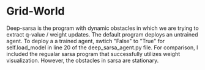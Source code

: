 # Grid-World

Deep-sarsa is the program with dynamic obstacles in which we are trying to extract q-value / weight updates.  The default program deploys an untrained agent.  To deploy a a trained agent, swtich "False" to "True" for self.load_model in line 20 of the deep_sarsa_agent.py file.  For comparison, I included the regualar sarsa program that successfully utilizes weight visualization.  However, the obstacles in sarsa are stationary.  
